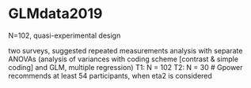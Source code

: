 # GLMdata2019
N=102, quasi-experimental design 

 two surveys, suggested repeated measurements analysis with separate ANOVAs (analysis of variances with coding scheme [contrast & simple coding] and GLM, multiple regression) 
    T1: N = 102
    T2: N = 30  # Gpower recommends at least 54 participants, when eta2 is considered 
